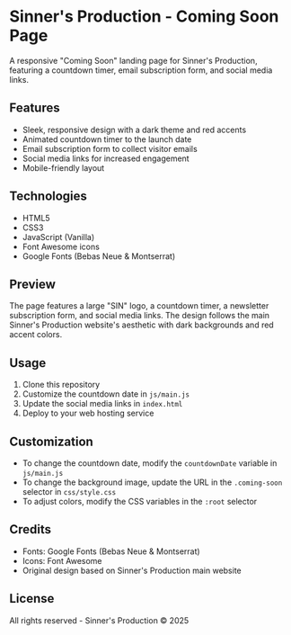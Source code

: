 # Sinner's Production - Coming Soon Page

A responsive "Coming Soon" landing page for Sinner's Production, featuring a countdown timer, email subscription form, and social media links.

## Features

- Sleek, responsive design with a dark theme and red accents
- Animated countdown timer to the launch date
- Email subscription form to collect visitor emails
- Social media links for increased engagement
- Mobile-friendly layout

## Technologies

- HTML5
- CSS3
- JavaScript (Vanilla)
- Font Awesome icons
- Google Fonts (Bebas Neue & Montserrat)

## Preview

The page features a large "SIN" logo, a countdown timer, a newsletter subscription form, and social media links. The design follows the main Sinner's Production website's aesthetic with dark backgrounds and red accent colors.

## Usage

1. Clone this repository
2. Customize the countdown date in `js/main.js`
3. Update the social media links in `index.html`
4. Deploy to your web hosting service

## Customization

- To change the countdown date, modify the `countdownDate` variable in `js/main.js`
- To change the background image, update the URL in the `.coming-soon` selector in `css/style.css`
- To adjust colors, modify the CSS variables in the `:root` selector

## Credits

- Fonts: Google Fonts (Bebas Neue & Montserrat)
- Icons: Font Awesome
- Original design based on Sinner's Production main website

## License

All rights reserved - Sinner's Production © 2025
